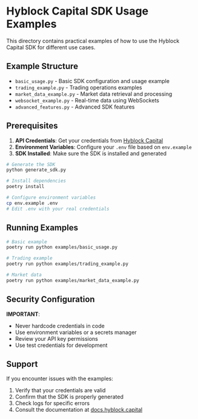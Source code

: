 # Hyblock Capital SDK Usage Examples

This directory contains practical examples of how to use the Hyblock Capital SDK for different use cases.

## Example Structure

- `basic_usage.py` - Basic SDK configuration and usage example
- `trading_example.py` - Trading operations examples
- `market_data_example.py` - Market data retrieval and processing
- `websocket_example.py` - Real-time data using WebSockets
- `advanced_features.py` - Advanced SDK features

## Prerequisites

1. **API Credentials**: Get your credentials from [Hyblock Capital](https://hyblock.capital/api)
2. **Environment Variables**: Configure your `.env` file based on `env.example`
3. **SDK Installed**: Make sure the SDK is installed and generated

```bash
# Generate the SDK
python generate_sdk.py

# Install dependencies
poetry install

# Configure environment variables
cp env.example .env
# Edit .env with your real credentials
```

## Running Examples

```bash
# Basic example
poetry run python examples/basic_usage.py

# Trading example
poetry run python examples/trading_example.py

# Market data
poetry run python examples/market_data_example.py
```

## Security Configuration

**IMPORTANT**: 
- Never hardcode credentials in code
- Use environment variables or a secrets manager
- Review your API key permissions
- Use test credentials for development

## Support

If you encounter issues with the examples:
1. Verify that your credentials are valid
2. Confirm that the SDK is properly generated
3. Check logs for specific errors
4. Consult the documentation at [docs.hyblock.capital](https://docs.hyblock.capital)

